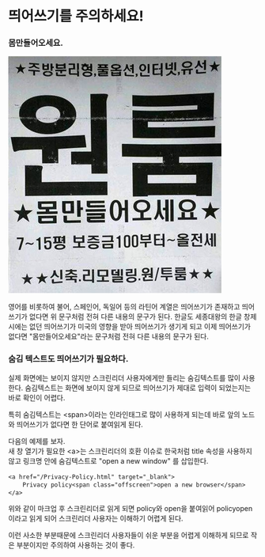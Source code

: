 # 띄어쓰기를 주의하세요!

### 몸만들어오세요.

![](../../.gitbook/assets/image%20%2866%29.png)

영어를 비롯하여 불어, 스페인어, 독일어 등의 라틴어 계열은 띄어쓰기가 존재하고 띄어쓰기가 없다면 위 문구처럼 전혀 다른 내용의 문구가 된다. 한글도 세종대왕의 한글 창제 시에는 없던 띄어쓰기가 미국의 영향을 받아 띄어쓰기가 생기게 되고 이제 띄어쓰기가 없다면 "몸만들어오세요"라는 문구처럼 전혀 다른 내용의 문구가 된다.

### 숨김 텍스트도 띄어쓰기가 필요하다.

실제 화면에는 보이지 않지만 스크린리더 사용자에게만 들리는 숨김텍스트를 많이 사용한다. 숨김텍스트는 화면에 보이지 않게 되므로 띄어쓰기가 제대로 입력이 되었는지는 바로 확인이 어렵다. 

특히 숨김텍스트는 &lt;span&gt;이라는 인라인태그로 많이 사용하게 되는데 바로 앞의 노드와 띄어쓰기가 없다면 한 단어로 붙여읽게 된다. 

다음의 예제를 보자.   
새 창 열기가 필요한 &lt;a&gt;는 스크린리더의 호환 이슈로 한국처럼 title 속성을 사용하지 않고 링크명 안에 숨김텍스트로 "open a new window" 를 삽입한다.

```markup
<a href="/Privacy-Policy.html" target="_blank">
    Privacy policy<span class="offscreen">open a new browser</span>
</a>
```

위와 같이 마크업 후 스크린리더로 읽게 되면 policy와 open을 붙여읽어 policyopen이라고 읽게 되어 스크린리더 사용자는 이해하기 어렵게 된다.

이런 사소한 부분때문에 스크린리더 사용자들이 쉬운 부분을 어렵게 이해하게 되므로 작은 부분이지만 주의하여 사용하는 것이 좋다.


